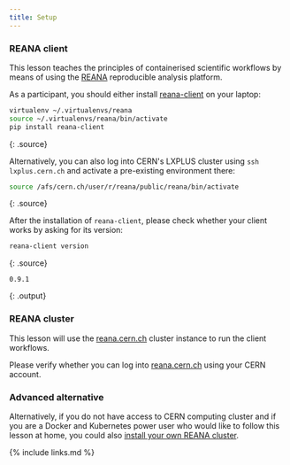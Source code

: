 ```yaml
---
title: Setup
---
```


### REANA client

This lesson teaches the principles of containerised scientific workflows by means of using the
[REANA](http://www.reana.io/) reproducible analysis platform.

As a participant, you should either install [reana-client](https://pypi.org/project/reana-client/)
on your laptop:

```bash
virtualenv ~/.virtualenvs/reana
source ~/.virtualenvs/reana/bin/activate
pip install reana-client
```
{: .source}

Alternatively, you can also log into CERN's LXPLUS cluster using `ssh lxplus.cern.ch` and activate a
pre-existing environment there:

```bash
source /afs/cern.ch/user/r/reana/public/reana/bin/activate
```
{: .source}

After the installation of `reana-client`, please check whether your client works by asking for its
version:

```bash
reana-client version
```
{: .source}

```
0.9.1
```
{: .output}

### REANA cluster

This lesson will use the [reana.cern.ch](https://reana.cern.ch) cluster instance to run the client
workflows.

Please verify whether you can log into [reana.cern.ch](https://reana.cern.ch) using your CERN
account.

### Advanced alternative

Alternatively, if you do not have access to CERN computing cluster and if you are a Docker and
Kubernetes power user who would like to follow this lesson at home, you could also [install your own
REANA cluster](https://docs.reana.io/administration/deployment/deploying-locally/#for-researchers).

{% include links.md %}
